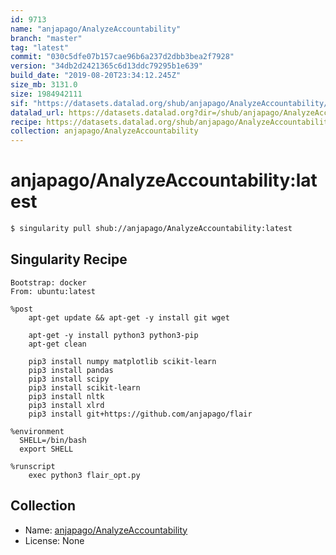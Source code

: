 ```yaml
---
id: 9713
name: "anjapago/AnalyzeAccountability"
branch: "master"
tag: "latest"
commit: "030c5dfe07b157cae96b6a237d2dbb3bea2f7928"
version: "34db2d2421365c6d13ddc79295b1e639"
build_date: "2019-08-20T23:34:12.245Z"
size_mb: 3131.0
size: 1984942111
sif: "https://datasets.datalad.org/shub/anjapago/AnalyzeAccountability/latest/2019-08-20-030c5dfe-34db2d24/34db2d2421365c6d13ddc79295b1e639.sif"
datalad_url: https://datasets.datalad.org?dir=/shub/anjapago/AnalyzeAccountability/latest/2019-08-20-030c5dfe-34db2d24/
recipe: https://datasets.datalad.org/shub/anjapago/AnalyzeAccountability/latest/2019-08-20-030c5dfe-34db2d24/Singularity
collection: anjapago/AnalyzeAccountability
---
```


# anjapago/AnalyzeAccountability:latest

```bash
$ singularity pull shub://anjapago/AnalyzeAccountability:latest
```

## Singularity Recipe

```singularity
Bootstrap: docker
From: ubuntu:latest

%post
    apt-get update && apt-get -y install git wget

    apt-get -y install python3 python3-pip
    apt-get clean

    pip3 install numpy matplotlib scikit-learn
    pip3 install pandas
    pip3 install scipy
    pip3 install scikit-learn
    pip3 install nltk
    pip3 install xlrd
    pip3 install git+https://github.com/anjapago/flair

%environment
  SHELL=/bin/bash
  export SHELL

%runscript
    exec python3 flair_opt.py
```

## Collection

 - Name: [anjapago/AnalyzeAccountability](https://github.com/anjapago/AnalyzeAccountability)
 - License: None

